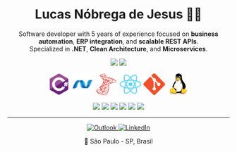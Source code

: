<h1 align="center"> Lucas Nóbrega de Jesus 🧑‍💻</h1>

<p align="center">
Software developer with 5 years of experience focused on <strong>business automation</strong>, <strong>ERP integration</strong>, and <strong>scalable REST APIs</strong>.<br/>
Specialized in <strong>.NET</strong>, <strong>Clean Architecture</strong>, and <strong>Microservices</strong>.
</p>


<p align="center">
  <img width="301" src="https://github-readme-stats.vercel.app/api/top-langs/?username=LucasN-tech&layout=compact&theme=default" />
  <img width="400" src="https://github-readme-stats.vercel.app/api?username=LucasN-tech&show_icons=true&theme=default" />
</p>

<p align="center">
  <img src="https://raw.githubusercontent.com/devicons/devicon/master/icons/csharp/csharp-original.svg" alt="C#" width="50" height="50"/>
  <img src="https://raw.githubusercontent.com/devicons/devicon/master/icons/dot-net/dot-net-original.svg" alt=".NET" width="50" height="50"/>
  <img src="https://raw.githubusercontent.com/devicons/devicon/master/icons/microsoftsqlserver/microsoftsqlserver-plain.svg" alt="SQL Server" width="50" height="50"/>
  <img src="https://raw.githubusercontent.com/devicons/devicon/master/icons/react/react-original.svg" alt="React" width="50" height="50"/>
  <img src="https://raw.githubusercontent.com/devicons/devicon/master/icons/git/git-original.svg" alt="Git" width="50" height="50"/>
  <img src="https://raw.githubusercontent.com/devicons/devicon/master/icons/linux/linux-original.svg" alt="Linux" width="50" height="50"/>
</p>

<p align="center">
  <img src="https://img.shields.io/badge/Clean%20Architecture-%231572B6?style=flat-square" />
  <img src="https://img.shields.io/badge/Microservices-%23FF6F00?style=flat-square" />
  <img src="https://img.shields.io/badge/Docker-%230db7ed?style=flat-square&logo=docker&logoColor=white" />
  <img src="https://img.shields.io/badge/Kafka-%23001111?style=flat-square&logo=apachekafka&logoColor=white" />
  <img src="https://img.shields.io/badge/EF%20Core-%23007386?style=flat-square&logo=entity-framework&logoColor=white" />
  <img src="https://img.shields.io/badge/SQL%20Server-%23CC2927?style=flat-square&logo=microsoftsqlserver&logoColor=white" />
</p>

---
<p align="center">
  <a href="mailto:lucasnd@outlook.com.br">
    <img src="https://img.shields.io/badge/-OUTLOOK-D14836?style=for-the-badge&logo=gmail&logoColor=white" alt="Outlook" />
  </a>

  <a href="https://www.linkedin.com/in/lucasnóbrega">
    <img src="https://img.shields.io/badge/-LINKEDIN-0A66C2?style=for-the-badge&logo=linkedin&logoColor=white" alt="LinkedIn" />
  </a>
</p>

<p align="center">
  📍 São Paulo - SP, Brasil
</p>



